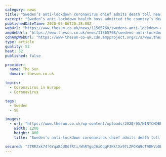 ```yaml
---
category: news
title: "Sweden’s anti-lockdown coronavirus chief admits death toll nearing 3,000 is ‘horrifying’ as young child among victims"
excerpt: "Sweden’s anti-lockdown health boss admitted the country’s death toll is “horrifying” after a child under 10 is among the latest coronavirus victims. The Scandinavian"
publishedDateTime: 2020-05-06T20:38:00Z
webUrl: "https://www.thesun.co.uk/news/11565768/swedens-anti-lockdown-coronavirus-chief/"
ampWebUrl: "https://www.thesun.co.uk/news/11565768/swedens-anti-lockdown-coronavirus-chief/amp/"
cdnAmpWebUrl: "https://www-thesun-co-uk.cdn.ampproject.org/c/s/www.thesun.co.uk/news/11565768/swedens-anti-lockdown-coronavirus-chief/amp/"
type: article
quality: 52
heat: 52
published: false

provider:
  name: The Sun
  domain: thesun.co.uk

topics:
  - Coronavirus in Europe
  - Coronavirus

tags:
  - Sweden
  - SE

images:
  - url: "https://www.thesun.co.uk/wp-content/uploads/2020/05/NINTCHDBPICT000581374625.jpg?strip=all&quality=100&w=1200&h=800&crop=1"
    width: 1200
    height: 800
    title: "Sweden’s anti-lockdown coronavirus chief admits death toll nearing 3,000 is ‘horrifying’ as young child among victims"

secured: "2TRRZxk74fGYqaBJUDdfRti/WhRYgqJ6xOqqF3KktXx97LZFOXW9oT9OHVoOHzWlUQuwcHXec3oKhBGtlQsWXw5UbLSNRct3ZfxfTBWW99ih4a0B73sgm4vcP8ygwZj07EVaywpQV2ebsxb9lqAtP3Wfj6B/Q1nFgJFUmzaM9PwGAmLIUuT0NNo+No6Ki2CrsrZy2f9awZARmZK5SlRJJF9Pvr4N4IME+tZXPXm0nlJNW4RVi+IqrzQ6eJQnqkFwRvWONEe1cOwC5dFAO+MKgE/bsqyasqG66xAasG+rEg0dz7gWckY1pAFV0qOhM13d;yxfMTkd566GtWRhaw4D+jg=="
---
```



